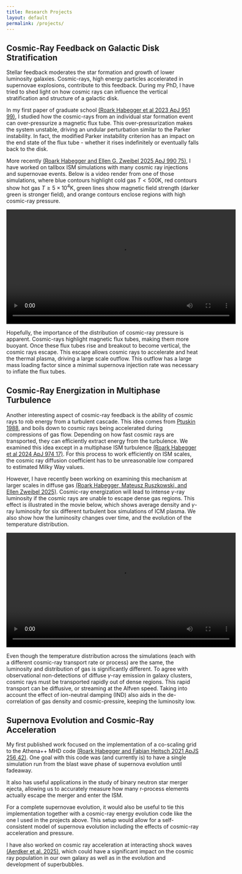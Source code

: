 ```yaml
---
title: Research Projects
layout: default
permalink: /projects/
---
```


## Cosmic-Ray Feedback on Galactic Disk Stratification

Stellar feedback moderates the star formation and growth of lower luminosity galaxies. Cosmic-rays, high energy particles accelerated in supernovae explosions, contribute to this feedback. During my PhD, I have tried to shed light on how cosmic rays can influence the vertical stratification and structure of a galactic disk.

In my first paper of graduate school [(Roark Habegger et al 2023 ApJ 951 99)](https://iopscience.iop.org/article/10.3847/1538-4357/accf8e), I studied how the cosmic-rays from an individual star formation event can over-pressurize a magnetic flux tube. This over-pressurization makes the system unstable, driving an undular perturbation similar to the Parker instability. In fact, the modified Parker instability criterion has an impact on the end state of the flux tube - whether it rises indefinitely or eventually falls back to the disk.

More recently [(Roark Habegger and Ellen G. Zweibel 2025 ApJ 990 75)](https://iopscience.iop.org/article/10.3847/1538-4357/adf4d7), I have worked on tallbox ISM simulations with many cosmic ray injections and supernovae events. Below is a video render from one of those simulations, where blue contours highlight cold gas $T<500\mathrm{K}$, red contours show hot gas $T\geq 5\times 10^4 \mathrm{K}$, green lines show magnetic field strength (darker green is stronger field), and orange contours enclose regions with high cosmic-ray pressure.

<video height="300px" controls>
  <source src="/assets/paraviewNew.mp4" type="video/mp4">
</video>

Hopefully, the importance of the distribution of cosmic-ray pressure is apparent. Cosmic-rays highlight magnetic flux tubes, making them more buoyant. Once these flux tubes rise and breakout to become vertical, the cosmic rays escape. This escape allows cosmic rays to accelerate and heat the thermal plasma, driving a large scale outflow. This outflow has a large mass loading factor since a minimal supernova injection rate was necessary to inflate the flux tubes. 

## Cosmic-Ray Energization in Multiphase Turbulence
Another interesting aspect of cosmic-ray feedback is the ability of cosmic rays to rob energy from a turbulent cascade. This idea comes from [Ptuskin 1988](https://ui.adsabs.harvard.edu/abs/1988SvAL...14..255P/abstract), and boils down to cosmic rays being accelerated during compressions of gas flow. Depending on how fast cosmic rays are transported, they can efficiently extract energy from the turbulence. We examined this idea except in a multiphase ISM turbulence [(Roark Habegger et al 2024 ApJ 974 17)](https://iopscience.iop.org/article/10.3847/1538-4357/ad67da). For this process to work efficiently on ISM scales, the cosmic ray diffusion coefficient has to be unreasonable low compared to estimated Milky Way values.

However, I have recently been working on examining this mechanism at larger scales in diffuse gas  [(Roark Habegger, Mateusz Ruszkowski, and Ellen Zweibel 2025)](https://doi.org/10.48550/arXiv.2510.24622). Cosmic-ray energization will lead to intense $\gamma$-ray luminosity if the cosmic rays are unable to escape dense gas regions. This effect is illustrated in the movie below, which shows average density and $\gamma$-ray luminosity for six different turbulent box simulations of ICM plasma. We also show how the luminosity changes over time, and the evolution of the temperature distribution.


<video height="300px" controls>
  <source src="/assets/gammaLumDensTemp.mp4" type="video/mp4">
</video>

Even though the temperature distribution across the simulations (each with a different cosmic-ray transport rate or process) are the same, the luminosity and distribution of gas is significantly different. To agree with observational non-detections of diffuse $\gamma$-ray emission in galaxy clusters, cosmic rays must be transported rapidly out of dense regions. This rapid transport can be diffusive, or streaming at the Alfven speed. Taking into account the effect of ion-neutral damping (IND) also aids in the de-correlation of gas density and cosmic-pressire, keeping the luminosity low.


## Supernova Evolution and Cosmic-Ray Acceleration
My first published work focused on the implementation of a co-scaling grid to the Athena++ MHD code [(Roark Habegger and Fabian Heitsch 2021 ApJS 256 42)](https://iopscience.iop.org/article/10.3847/1538-4365/ac2511). One goal with this code was (and currently is) to have a single simulation run from the blast wave phase of supernova evolution until fadeaway.

It also has useful applications in the study of binary neutron star merger ejecta, allowing us to accurately measure how many r-process elements actually escape the merger and enter the ISM. 

For a complete supernovae evolution, it would also be useful to tie this implementation together with a cosmic-ray energy evolution code like the one I used in the projects above. This setup would allow for a self-consistent model of supernova evolution including the effects of cosmic-ray acceleration and pressure.

I have also worked on cosmic ray acceleration at interacting shock waves [(Aerdker et al. 2025)](https://arxiv.org/abs/2501.14331), which could have a significant impact on the cosmic ray population in our own galaxy as well as in the evolution and development of superbubbles.
